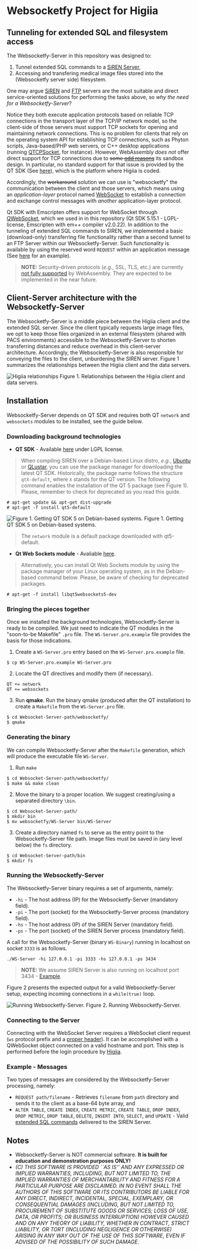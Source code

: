 # Websocketfy Project for Higiia

## Tunneling for extended SQL and filesystem access

The Websocketfy-Server in this repository was designed to:

1. Tunnel extended SQL commands to a [SiREN Server](https://github.com/marcosivni/siren),
2. Accessing and transfering medical image files stored into the (Websocketfy server side) filesystem.

One may argue [SiREN](https://github.com/marcosivni/siren) and [FTP](https://security.appspot.com/vsftpd.html) servers are the most suitable and direct service-oriented solutions for performing the tasks above, so *why the need for a Websocketfy-Server*?

Notice they both execute application protocols based on reliable TCP connections in the transport layer of the TCP/IP network model, so the client-side of those servers must support TCP sockets for opening and maintaining network connections.
This is no problem for clients that rely on the operating system API for establishing TCP connections, such as Phyton scripts, Java-based/PHP web servers, or C++ desktop applications (running [QTCPSocket](https://doc.qt.io/qt-5/qtcpsocket.html), for instance). 
However, WebAssembly *does not* offer direct support for TCP connections due to ~~some [odd reasons](https://github.com/bytecodealliance/wasmtime/issues/70)~~ its sandbox design. In particular, no standard support for that issue is provided by the QT SDK (See [here](https://bugreports.qt.io/browse/QTBUG-63920)), which is the platform where Higiia is coded.

Accordingly, the ~~workaround~~ solution we can use is "websocketfy" the communication between the client and those servers, which means using an *application-layer* protocol named [WebSocket](https://datatracker.ietf.org/doc/html/rfc6455) to establish a connection and exchange control messages with *another* application-layer protocol. 

Qt SDK with Emscripten offers support for WebSocket through [QWebSocket](https://doc.qt.io/qt-5/qwebsocket.html), which we used in in this repository (Qt SDK 5.15.1 - LGPL-license, Emscripten with em++ compiler v2.0.22). In addition to the tunneling of extended SQL commands to SIREN, we implemented a basic (download-only) transferring file functionality rather than a second tunnel to an FTP Server within our Websocketfy-Server. Such functionality is available by using the reserved word `REQUEST` within an application message (See [here](www) for an example).

> **NOTE:** Security-driven protocols (*e.g.,* SSL, TLS, etc.) are currently [not fully supported](https://webassembly.org/docs/security/) by WebAssembly. They are expected to be implemented in the near future.

## Client-Server architecture with the Websocketfy-Server

The Websocketfy-Server is a middle piece between the Higiia client and the extended SQL server. Since the client typically requests large image files, we opt to keep those files organized in an external filesystem (shared with PACS environments) accessible to the Websocketfy-Server to shorten transferring distances and reduce overhead in this client-server architecture. Accordingly, the Websocketfy-Server is also responsible for conveying the files to the client, unburdening the SIREN server. Figure 1 summarizes the relationships between the Higiia client and the data servers.

![Higiia relationships](https://github.com/marcosivni/higiia/blob/main/model/example/imgs/architecture.png)
Figure 1. Relationships between the Higiia client and data servers.

## Installation 

Websocketfy-Server depends on QT SDK and requires both QT `network` and `websockets` modules to be installed, see the guide below.

### Downloading background technologies

- **QT SDK** - Available [here](https://www.qt.io/download) under LGPL license.

> When compiling SIREN over a Debian-based Linux distro, *e.g.*, [Ubuntu](https://ubuntu.com/) or [QLustar](https://qlustar.com/), you can use the package manager for downloading the latest QT SDK. Historically, the package name follows the structure `qtX-default`, where `X` stands for the QT version. The following command enables the installation of the QT 5 package (see Figure 1). Please, remember to check for deprecated as you read this guide.

```console
# apt-get update && apt-get dist-upgrade
# apt-get -f install qt5-default
```

![Figure 1. Getting QT SDK 5 on Debian-based systems.](https://github.com/marcosivni/siren/blob/main/example/InstallQt-P1.png)
Figure 1. Getting QT SDK 5 on Debian-based systems.

> The `network` module is a default package downloaded with qt5-default.

- **Qt Web Sockets module** - Avaliable [here](https://www.qt.io/).  

> Alternatively, you can install Qt Web Sockets module by using the package manager of your Linux operating system, as in the Debian-based command below. Please, be aware of checking for deprecated packages.

```console
# apt-get -f install libqt5websockets5-dev
```

### Bringing the pieces together

Once we installed the background technologies, Websocketfy-Server is ready to be compiled. We just need to indicate the QT modules in the "soon-to-be Makefile" `.pro` file. The `WS-Server.pro.example` file provides the basis for those indications.

1. Create a `WS-Server.pro` entry based on the `WS-Server.pro.example` file.

```console
$ cp WS-Server.pro.example WS-Server.pro
``` 

2. Locate the QT directives and modify them (if necessary).

```vim
QT += network
QT += websockets
```  

3. Run **qmake**. Run the binary qmake (produced after the QT installation) to create a `Makefile` from the `WS-Server.pro` file.

```console
$ cd Websocket-Server-path/websocketfy/
$ qmake
```  

### Generating the binary

We can compile Websocketfy-Server after the `Makefile` generation, which will produce the executable file `WS-Server`.

1. Run `make` 

```console
$ cd Websocket-Server-path/websocketfy/
$ make && make clean
```

2. Move the binary to a proper location. We suggest creating/using a separated directory `\bin`.

```console
$ cd Websocket-Server-path/
$ mkdir bin
$ mv websocketfy/WS-Server bin/WS-Server
```

3. Create a directory named `fs` to serve as the entry point to the Websocketfy-Server file path. Image files must be saved in (any level below) the `fs` directory.

```console
$ cd Websocket-Server-path/bin
$ mkdir fs
```


### Running the Websocketfy-Server

The Websocketfy-Server binary requires a set of arguments, namely:

- `-hi` - The host address (IP) for the Websocketfy-Server (mandatory field).
- `-pi` - The port (socket) for the Websocketfy-Server process (mandatory field).
- `-hs` - The host address (IP) of the SIREN Server (mandatory field).
- `-ps` - The port (socket) of the SIREN Server process (mandatory field).


A call for the Websocketfy-Server (binary `WS-Binary`) running in localhost on socket `3333` is as follows.

```/bin/bash
./WS-Server -hi 127.0.0.1 -pi 3333 -hs 127.0.0.1 -ps 3434
```

> **NOTE:** We assume SIREN Server is also running on localhost port 3434 - [Example](https://github.com/marcosivni/siren/wiki/Server-Setup).

Figure 2 presents the expected output for a valid  Websocketfy-Server setup, expecting incoming connections in a `while(true)` loop.

![Running Websocketfy-Server.](https://github.com/marcosivni/websocketfy/blob/main/imgs/WS1.png)
Figure 2. Running  Websocketfy-Server.


### Connecting to the Server

Connecting with the WebSocket Server requires a WebSocket client request (`ws` protocol prefix and a [proper header](https://datatracker.ietf.org/doc/html/rfc6455#section-1.3)).  It can be accomplished with a QWebSocket object connected on a valid hostname and port. This step is performed before the login procedure by [Higiia](https://github.com/marcosivni/higiia).


### Example - Messages

Two types of messages are considered by the Websocketfy-Server processing, namely:

- `REQUEST path/filename` - Retrieves `filename` from `path` directory and sends it to the client as a base-64 byte array, and
- `ALTER TABLE`, `CREATE INDEX`, `CREATE METRIC`, `CREATE TABLE`, `DROP INDEX`, `DROP METRIC`, `DROP TABLE`, `DELETE`, `INSERT INTO`, `SELECT`, and `UPDATE` - Valid [extended SQL commands](https://github.com/marcosivni/siren/wiki/Extended-SQL-Grammar) delivered to the SIREN Server.


## Notes 

- Websocketfy-Server is NOT commercial software. **It is built for education and demonstration purposes ONLY!**
- _(C) THIS SOFTWARE IS PROVIDED ``AS IS'' AND ANY EXPRESSED OR IMPLIED WARRANTIES, INCLUDING, BUT NOT LIMITED TO, THE IMPLIED WARRANTIES OF MERCHANTABILITY AND FITNESS FOR A PARTICULAR PURPOSE ARE DISCLAIMED.  IN NO EVENT SHALL THE AUTHORS OF THIS SOFTWARE OR ITS CONTRIBUTORS BE LIABLE FOR ANY DIRECT, INDIRECT, INCIDENTAL, SPECIAL, EXEMPLARY, OR CONSEQUENTIAL DAMAGES (INCLUDING, BUT NOT LIMITED TO, PROCUREMENT OF SUBSTITUTE GOODS OR SERVICES; LOSS OF USE, DATA, OR PROFITS; OR BUSINESS INTERRUPTION) HOWEVER CAUSED AND ON ANY THEORY OF LIABILITY, WHETHER IN CONTRACT, STRICT LIABILITY, OR TORT (INCLUDING NEGLIGENCE OR OTHERWISE) ARISING IN ANY WAY OUT OF THE USE OF THIS SOFTWARE, EVEN IF ADVISED OF THE POSSIBILITY OF SUCH DAMAGE._



